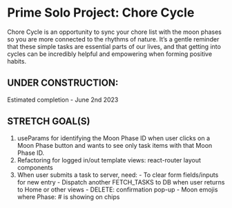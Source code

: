 # Prime Solo Project: Chore Cycle 

Chore Cycle is an opportunity to sync your chore list with the moon phases so you are more connected to the rhythms of nature. It’s a gentle reminder that these simple tasks are essential parts of our lives, and that getting into cycles can be incredibly helpful and empowering when forming positive habits.

## UNDER CONSTRUCTION: 
Estimated completion - June 2nd 2023

## STRETCH GOAL(S)
1. useParams for identifying the Moon Phase ID when user clicks on a Moon Phase button and wants to see only task items with that Moon Phase ID. 
2. Refactoring for logged in/out template views: react-router layout components
  3. When user submits a task to server, need:
    - To clear form fields/inputs for new entry
    - Dispatch another FETCH_TASKS to DB when user returns to Home or other views 
    - DELETE: confirmation pop-up
    - Moon emojis where Phase: # is showing on chips